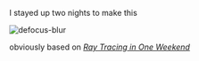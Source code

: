 I stayed up two nights to make this


![defocus-blur](https://github.com/mansen420/ray-tracing-in-one-weekend-again...-/assets/50342436/8ce37945-bfa7-492e-ad63-cffd2427d9f0)

obviously based on [_Ray Tracing in One Weekend_](https://raytracing.github.io/books/RayTracingInOneWeekend.html)
